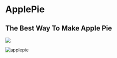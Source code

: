 # ApplePie
## The Best Way To Make Apple Pie
<img src="https://preppykitchen.com/wp-content/uploads/2023/08/Apple-Pie-Recipe-Recipe-Card-500x500.jpg">

![applepie](applepie.jpg)
